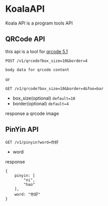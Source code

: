 # KoalaAPI
Koala API is a program tools API

## QRCode API
this api is a tool for [qrcode 5.1](https://pypi.python.org/pypi/qrcode)

```
POST /v1/qrcode?box_size=10&border=4

body data for qrcode content
```

or

```
GET /v1/qrcode?box_size=10&border=4&foo=bar
```

* box_size(optional) `default=10`
* border(optional) `default=4`

response a qrcode image

## PinYin API

```
GET /v1/pinyin?word=你好
```

* word 

response

```
{
    pinyin: [
        "ni",
        "hao"
    ],
    word: "你好"
}
```